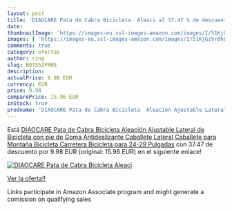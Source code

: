 ```yaml
---
layout: post
title: 'DIAOCARE Pata de Cabra Bicicleta  Aleaci al 37.47 % de descuento'
date: 
thumbnailImage: 'https://images-eu.ssl-images-amazon.com/images/I/51KjGzVr8hL._SL200_.jpg'
images: [ 'https://images-eu.ssl-images-amazon.com/images/I/51KjGzVr8hL._SL200_.jpg' ]
comments: true
category: ofertas
author: ring
slug: B07S5ZFRN5
description:
actualPrice: 9.98 EUR
currency: EUR
price: 9.98
comparePrice: 15.96 EUR
inStock: true
prodname: 'DIAOCARE Pata de Cabra Bicicleta  Aleación Ajustable Lateral de Bicicleta con pie de Goma Antideslizante Caballete Lateral Caballete para Montaña Bicicleta Carretera Bicicleta para 24-29 Pulgadas'
---
```


Está [DIAOCARE Pata de Cabra Bicicleta  Aleación Ajustable Lateral de Bicicleta con pie de Goma Antideslizante Caballete Lateral Caballete para Montaña Bicicleta Carretera Bicicleta para 24-29 Pulgadas](https://www.amazon.es/dp/B07S5ZFRN5/?tag=tolees-21) con 37.47 de descuento por 9.98 EUR (original: 15.96 EUR) en el siguiente enlace!

[![DIAOCARE Pata de Cabra Bicicleta  Aleaci](https://images-eu.ssl-images-amazon.com/images/I/51KjGzVr8hL._SL200_.jpg)](https://www.amazon.es/dp/B07S5ZFRN5/?tag=tolees-21)

[Ver la oferta!!](https://www.amazon.es/dp/B07S5ZFRN5/?tag=tolees-21)

Links participate in Amazon Associate program and might generate a comission on qualifying sales


